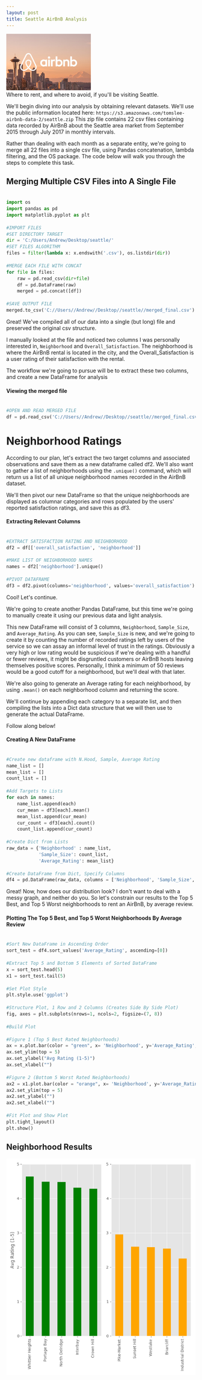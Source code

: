 ```yaml
---
layout: post
title: Seattle AirBnB Analysis
---
```


<img src="/Images/airbnbsea.jpg" class="inline"/><br>
Where to rent, and where to avoid, if you'll be visiting Seattle. 

We'll begin diving into our analysis by obtaining relevant datasets. We'll use the public information located here: `https://s3.amazonaws.com/tomslee-airbnb-data-2/seattle.zip` This zip file contains 22 csv files containing data recorded
by AirBnB about the Seattle area market from September 2015 through July 2017 in monthly intervals. 

Rather than dealing with each month as a separate entity, we're going to merge all 22 files into a single csv file, using
Pandas concatenation, lambda filtering, and the OS package. The code below will walk you through the steps to complete this task.

## Merging Multiple CSV Files into A Single File

```Python

import os
import pandas as pd
import matplotlib.pyplot as plt

#IMPORT FILES
#SET DIRECTORY TARGET
dir = 'C:/Users/Andrew/Desktop/seattle/'
#SET FILES ALGORITHM
files = filter(lambda x: x.endswith('.csv'), os.listdir(dir))

#MERGE EACH FILE WITH CONCAT
for file in files:
    raw = pd.read_csv(dir+file)
    df = pd.DataFrame(raw)
    merged = pd.concat([df])

#SAVE OUTPUT FILE
merged.to_csv('C://Users//Andrew//Desktop//seattle//merged_final.csv')

```

Great! We've compiled all of our data into a single (but long) file and preserved the original csv structure.

I manually looked at the file and noticed two columns I was personally interested in, `Neighborhood` and `Overall_Satisfaction`. The neighborhood is where the AirBnB rental is located in the city, and the Overall_Satisfaction is a 
user rating of their satisfaction with the rental.

The workflow we're going to pursue will be to extract these two columns, and create a new DataFrame for analysis

#### Viewing the merged file

```Python

#OPEN AND READ MERGED FILE
df = pd.read_csv('C://Users//Andrew//Desktop//seattle//merged_final.csv')

```
# Neighborhood Ratings

According to our plan, let's extract the two target columns and associated observations and save them as a new dataframe called df2. We'll also want to gather a list of neighborhoods using the `.unique()` command, which will return us a list of all unique
neighborhood names recorded in the AirBnB dataset. 

We'll then pivot our new DataFrame so that the unique neighborhoods are displayed as columnar categories and rows populated by the users' reported satisfaction ratings, and save this as df3.

#### Extracting Relevant Columns

```Python

#EXTRACT SATISFACTION RATING AND NEIGHBORHOOD
df2 = df[['overall_satisfaction', 'neighborhood']]

#MAKE LIST OF NEIGHBORHOOD NAMES
names = df2['neighborhood'].unique()

#PIVOT DATAFRAME
df3 = df2.pivot(columns='neighborhood', values='overall_satisfaction')

```

Cool! Let's continue.

We're going to create another Pandas DataFrame, but this time we're going to manually create it using our previous data and light analysis. 

This new DataFrame will consist of 3 columns, `Neighborhood`, `Sample_Size`, and `Average_Rating`. As you can see, `Sample_Size` is new, and we're going to create it by counting the number of recorded ratings left by users of the service so we can assay an informal level of trust in the ratings. Obviously a very high or low rating would be suspicious if we're dealing with a handful or fewer reviews, it might be disgruntled customers or AirBnB hosts leaving themselves positive scores. Personally, I think a minimum of 50 reviews would be a good cutoff for a neighborhood, but we'll deal with that later. 

We're also going to generate an Average rating for each neighborhood, by using `.mean()` on each neighborhood column and returning the score. 

We'll continue by appending each category to a separate list, and then compiling the lists into a Dict data structure that we will then use to generate the actual DataFrame. 

Follow along below!

#### Creating A New DataFrame

```Python

#Create new dataframe with N.Hood, Sample, Average Rating
name_list = []
mean_list = []
count_list = []

#Add Targets to Lists
for each in names:
    name_list.append(each)
    cur_mean = df3[each].mean()
    mean_list.append(cur_mean)
    cur_count = df3[each].count()
    count_list.append(cur_count)

#Create Dict from Lists
raw_data = {'Neighborhood' : name_list,
            'Sample_Size': count_list,
            'Average_Rating': mean_list}

#Create DataFrame from Dict, Specify Columns
df4 = pd.DataFrame(raw_data, columns = ['Neighborhood', 'Sample_Size', 'Average_Rating'])

```

Great! Now, how does our distribution look? I don't want to deal with a messy graph, and neither do you. So let's constrain
our results to the Top 5 Best, and Top 5 Worst neighborhoods to rent an AirBnB, by average review.

#### Plotting The Top 5 Best, and Top 5 Worst Neighborhoods By Average Review 

```Python

#Sort New DataFrame in Ascending Order
sort_test = df4.sort_values('Average_Rating', ascending=[0])

#Extract Top 5 and Bottom 5 Elements of Sorted DataFrame 
x = sort_test.head(5)
x1 = sort_test.tail(5)

#Set Plot Style
plt.style.use('ggplot')

#Structure Plot, 1 Row and 2 Columns (Creates Side By Side Plot)
fig, axes = plt.subplots(nrows=1, ncols=2, figsize=(7, 8))

#Build Plot

#Figure 1 (Top 5 Best Rated Neighborhoods)
ax = x.plot.bar(color = "green", x= 'Neighborhood', y='Average_Rating', ax = axes[0], legend = False)
ax.set_ylim(top = 5)
ax.set_ylabel("Avg Rating (1-5)")
ax.set_xlabel("")

#Figure 2 (Bottom 5 Worst Rated Neighborhoods)
ax2 = x1.plot.bar(color = "orange", x= 'Neighborhood', y='Average_Rating', ax = axes[1], legend = False)
ax2.set_ylim(top = 5)
ax2.set_ylabel("")
ax2.set_xlabel("")

#Fit Plot and Show Plot
plt.tight_layout()
plt.show()

```
## Neighborhood Results

<img src="/Images/airbnbtop5.png" class="inline"/><br>

